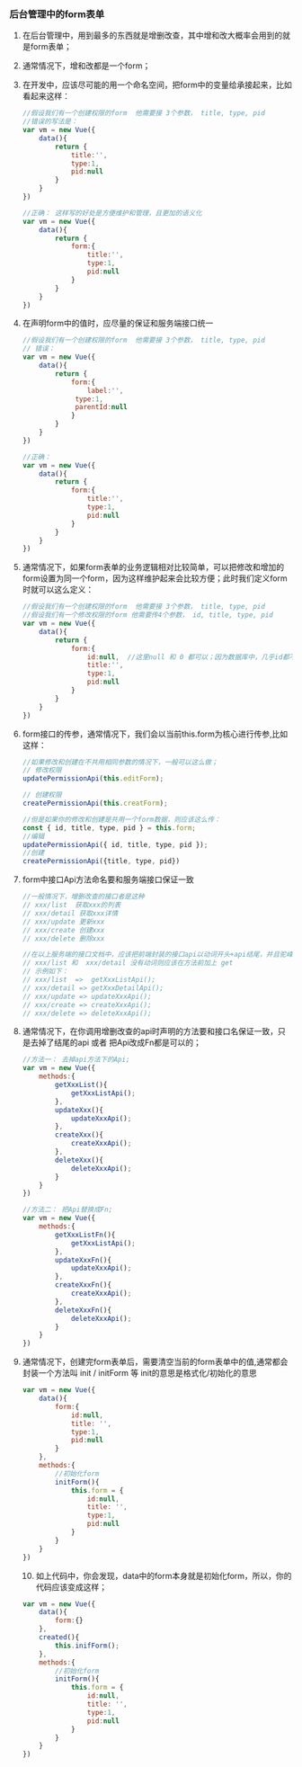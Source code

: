 ### 后台管理中的form表单

1.  在后台管理中，用到最多的东西就是增删改查，其中增和改大概率会用到的就是form表单；

2. 通常情况下，增和改都是一个form；

3. 在开发中，应该尽可能的用一个命名空间，把form中的变量给承接起来，比如看起来这样：

   ```javascript
   //假设我们有一个创建权限的form  他需要接 3个参数， title, type, pid
   //错误的写法是：
   var vm = new Vue({
       data(){
           return {
               title:'',
               type:1,
               pid:null
           }
       }
   })
   
   //正确： 这样写的好处是方便维护和管理，且更加的语义化
   var vm = new Vue({
       data(){
           return {
               form:{
                   title:'',
                   type:1,
                   pid:null
               }
           }
       }
   })
   ```

4. 在声明form中的值时，应尽量的保证和服务端接口统一

   ```javascript
   //假设我们有一个创建权限的form  他需要接 3个参数， title, type, pid
   // 错误：
   var vm = new Vue({
       data(){
           return {
               form:{
                   label:'',
               	type:1,
               	parentId:null
               }
           }
       }
   })
   
   //正确：
   var vm = new Vue({
       data(){
           return {
               form:{
                   title:'',
                   type:1,
                   pid:null
               }
           }
       }
   })
   ```

5. 通常情况下，如果form表单的业务逻辑相对比较简单，可以把修改和增加的form设置为同一个form，因为这样维护起来会比较方便；此时我们定义form时就可以这么定义：

   ```javascript
   //假设我们有一个创建权限的form  他需要接 3个参数， title, type, pid
   //假设我们有一个修改权限的form 他需要传4个参数， id, title, type, pid
   var vm = new Vue({
       data(){
           return {
               form:{
                   id:null,  //这里null 和 0 都可以；因为数据库中，几乎id都不会是零
                   title:'',
                   type:1,
                   pid:null
               }
           }
       }
   })
   ```

6. form接口的传参，通常情况下，我们会以当前this.form为核心进行传参,比如这样：

   ```javascript
   //如果修改和创建在不共用相同参数的情况下，一般可以这么做；
   // 修改权限
   updatePermissionApi(this.editForm);
   
   // 创建权限
   createPermissionApi(this.creatForm);
   
   //但是如果你的修改和创建是共用一个form数据，则应该这么传：
   const { id, title, type, pid } = this.form;
   //编辑
   updatePermissionApi({ id, title, type, pid });
   //创建
   createPermissionApi({title, type, pid})
   ```

7. form中接口Api方法命名要和服务端接口保证一致

   ```javascript
   //一般情况下，增删改查的接口者是这种
   // xxx/list  获取xxx的列表   
   // xxx/detail 获取xxx详情
   // xxx/update 更新xxx
   // xxx/create 创建xxx
   // xxx/delete 删除xxx
   
   //在以上服务端的接口文档中，应该把前端封装的接口api以动词开头+api结尾，并且驼峰命名法；
   // xxx/list 和  xxx/detail 没有动词则应该在方法前加上 get
   // 示例如下：
   // xxx/list  =>  getXxxListApi();
   // xxx/detail => getXxxDetailApi();
   // xxx/update => updateXxxApi();
   // xxx/create => createXxxApi();
   // xxx/delete => deleteXxxApi();
   ```

8. 通常情况下，在你调用增删改查的api时声明的方法要和接口名保证一致，只是去掉了结尾的api 或者 把Api改成Fn都是可以的；

   ```javascript
   //方法一： 去掉api方法下的Api;
   var vm = new Vue({
       methods:{
           getXxxList(){
               getXxxListApi();
           },
           updateXxx(){
               updateXxxApi();
           },
           createXxx(){
               createXxxApi();
           },
           deleteXxx(){
               deleteXxxApi();
           }
       }
   })
   
   //方法二： 把Api替换成Fn;
   var vm = new Vue({
       methods:{
           getXxxListFn(){
               getXxxListApi();
           },
           updateXxxFn(){
               updateXxxApi();
           },
           createXxxFn(){
               createXxxApi();
           },
           deleteXxxFn(){
               deleteXxxApi();
           }
       }
   })
   ```

9. 通常情况下，创建完form表单后，需要清空当前的form表单中的值,通常都会封装一个方法叫 init / initForm 等   init的意思是格式化/初始化的意思

   ```javascript
   var vm = new Vue({
       data(){
           form:{
               id:null,
               title: '',
               type:1,
               pid:null
           }
       },
       methods:{
           //初始化form
           initForm(){
               this.form = {
                   id:null,
                   title: '',
                   type:1,
                   pid:null
               }
           }
       }
   })
   ```

   10. 如上代码中，你会发现，data中的form本身就是初始化form，所以，你的代码应该变成这样；

   ```javascript
   var vm = new Vue({
       data(){
           form:{}
       },
       created(){
           this.inifForm();  
       },
       methods:{
           //初始化form
           initForm(){
               this.form = {
                   id:null,
                   title: '',
                   type:1,
                   pid:null
               }
           }
       }
   })
   ```

   